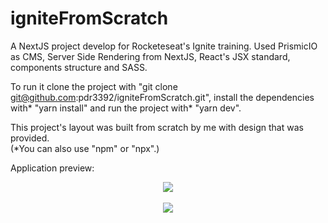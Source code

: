 # igniteFromScratch

A NextJS project develop for Rocketeseat's Ignite training. Used PrismicIO as CMS, Server Side Rendering from NextJS, React's JSX standard, components structure and SASS.

To run it clone the project with "git clone git@github.com:pdr3392/igniteFromScratch.git", install the dependencies with* "yarn install" and run the project with* "yarn dev".

This project's layout was built from scratch by me with design that was provided.
<br />
(*You can also use "npm" or "npx".)

Application preview:

<div align="center">
<img src="https://lh3.googleusercontent.com/fife/AAWUweVupchGd7kQldLOCvhGdVKcf_ycJhBx-7PQp4s2xL3qbUbTokrtac1pPuEXpf-lu8E-ZCvNUpbg4Lpw_-s8uinBehQXcDx7mIsJTQNOehdzIXIry_GRWprnFAG1-FYpyTQI3TimkOKS_qglH_L9Ad-uTM9J1sn6cqOBKT2fcAEptV_0UNs9iQnmRh7G4Feh5wdJeZNMBPuWa3l6NS7GPyMzXE5Kg3qbG957-X6InomdBWlxNWw3IzUEeU8VxTErtW3Mw6FbQ7RRDHoMYEVvHmiTGirNV7-utHXThRywwKXHnYtYHfadaDVia_ktbWQA44VbsSbzegIhtKdrWlDYY3XYBDSElrETpEwmQV86TYXReUJk-wLFGGcnl5WJJlAmy9Xk31dN6RnjNDUokyNsRIGegdXZOq-uotFmpdXrZh2-KCjqp9cEx70YM1Oba87YRIw2re1gXH2eQp6GG7A6ixEwxZD61vJMUf_lUKDWv5YIbiGVH7XHsAI76oR5aWEAult4JMnfj668b2hTB2-aIR0BIE54CbokFpXuQZL40qC2_5fOMcbT3uZp1rTQa3Pn3-6Xye2qg2q-EFkCrDybxxvIlcAMNJQxZdAqNz2RdxY7cZ7nCHUgmPKeGIFZ_mCnMscgE0J6FQNjfLJ6EAtyqqHqNE90GrY2XZXHkVhUPmN62va4ONwsGjmvXqR_AG-Io1VGeE2UWMKN6gDJGoEWdcteCD2IfUwzZ3o=w1360-h668-ft"/>
<br />
<br />
<img src="https://lh3.googleusercontent.com/fife/AAWUweX_SR0CsPhv_v2RzeBA4kBuaYykwCaNOLIAhsp3iHKT0POTBru97v4m_U4JLd8-f3IR8fdU11RX5gWKadB41ZfDHL8eBePeyI5ZDLjJCYgIdlPjO7V1OOhca9WcCghtSTsTc8Ncm27AoGNdpVrLNRGl5amHXccrE598IBsVmtCMlou2hhJQCxMVZ4p3dHSZA0SnvmAYqJ2TWthr_4gyOXL8Ki6Aj2pAO0IlQm09YMLdQE9tiXanwgMYUSFItb2suAKYSpZTis-pgcevlYp5oih8Io1KqlYLbAKcgdL00WNcrfxr0YpgLElikyJ0dzGZC8Z2ZKp6yeqb0qjv6Gx2gIZQQvCTSELxUo_m5OhPqWZJmVN_lcaJjKthV5No4H76xF3nV_fZJDcwRMdbmLLykUelGQyizBSMm5r46BpfHMM69HQB5bgazUdlr9xmQ3NhkgjOsRLv-kIIlzAkA73pzw5L7z5gj36e2Sme49akcdNxy_DRzfEjfhMCg9OL8mefovyotvKOck5_y6ltvQY3CYfbOkDKfstWRPI9NliCc5KL3ofmBEdJL6F61qoQC0SpZPq5YDsONuJHBY9J-z-_qF-N_jytSMwRWbjOG8z9xZmsEmcRaiPtdZa2Pckg9ZDrHpvyJZj2xFgIjfArBbM4O_594XTVuUI9_atWchpQK8-sGej1khKnQ8IIDj6rrn7J7KS5Y1yxCf0iX_ApzbyI4RIEs8puYrL2MC0=w1360-h668-ft" />
</div>

